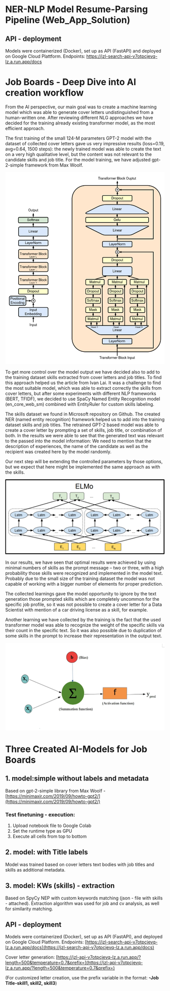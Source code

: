 # NER-NLP Model Resume-Parsing Pipeline (Web_App_Solution)

## API - deployment
Models were containerized (Docker), set up as API (FastAPI) and deployed on Google Cloud Plattform.
Endpoints:  https://jzl-search-api-v7otpcjevq-lz.a.run.app/docs

# Job Boards - Deep Dive into AI creation workflow

From the AI perspective, our main goal was to create a machine learning model which was able to generate cover letters undistinguished from a human-written one. After reviewing different NLG approaches we have decided for the training already existing transformer model, as the most efficient approach.

The first training of the small 124-M parameters GPT-2 model with the dataset of collected cover letters gave us very impressive results (loss=0.19, avg=0.64, 1500 steps): the newly trained model was able to create the text on a very high qualitative level, but the content was not relevant to the candidate skills and job title. For the model training, we have adjusted gpt-2-simple framework from Max Woolf. 

![](Full_GPT_architecture.png)

To get more control over the model output we have decided also to add to the training dataset skills extracted from cover letters and job titles. To find this approach helped us the article from Ivan Lai. It was a challenge to find the most suitable model, which was able to extract correctly the skills from cover letters, but after some experiments with different NLP frameworks (BERT, TFIDF), we decided to use SpaCy Named Entity Recognition model (en\_core\_web\_sm) combined with EntityRuler for custom skills labeling.

The skills dataset we found in Microsoft repository on Github. The created NER (named entity recognition) framework helped us to add into the training dataset skills and job titles. The retrained GPT-2 based model was able to create a cover letter by prompting a set of skills, job title, or combination of both. In the results we were able to see that the generated text was relevant to the passed into the model information: We need to mention that the description of experiences, the name of the candidate as well as the recipient was created here by the model randomly. 

Our next step will be extending the controlled parameters by those options, but we expect that here might be implemented the same approach as with the skills.

![](elmo_structure.png)

In our results, we have seen that optimal results were achieved by using minimal numbers of skills as the prompt message – two or three, with a high probability those skills were recognized and implemented in the model text. Probably due to the small size of the training dataset the model was not capable of working with a bigger number of elements for proper prediction.

The collected learnings gave the model opportunity to ignore by the text generation those prompted skills which are completely uncommon for the specific job profile, so it was not possible to create a cover letter for a Data Scientist with mention of a car driving license as a skill, for example.

Another learning we have collected by the training is the fact that the used transformer model was able to recognize the weight of the specific skills via their count in the specific text. So it was also possible due to duplication of some skills in the prompt to increase their representation in the output text.

![](1_Bo2gNRKR3wDHzFsseDvMeg.webp)

# Three Created AI-Models for Job Boards 

## 1. model:simple without labels and metadata

Based on gpt-2-simple library from Max Woolf - [https://minimaxir.com/2019/09/howto-gpt2/](https://minimaxir.com/2019/09/howto-gpt2/)

### Test finetuning - execution:

1. Upload notebook file to Google Colab
2. Set the runtime type as GPU
3. Execute all cells from top to bottom

## 2. model: with Title labels 
Model was trained based on cover letters text bodies with job titles and skills as additional metadata.

##  3. model: KWs (skills) - extraction
Based on SpyCy NEP with custom keywords matching (json - file with skills - attached). 
Extraction algorithm was used for job and cv analysis, as well for similarity matching. 

## API - deployment
Models were containerized (Docker), set up as API (FastAPI), and deployed on Google Cloud Platform.
Endpoints: [https://jzl-search-api-v7otpcjevq-lz.a.run.app/docs](https://jzl-search-api-v7otpcjevq-lz.a.run.app/docs)

Cover letter generation: [https://jzl-api-v7otpcjevq-lz.a.run.app/?length=500&temperature=0.7&prefix=](https://jzl-api-v7otpcjevq-lz.a.run.app/?length=500&temperature=0.7&prefix=)

(For customized letter creation, use the prefix variable in the format: **-Job Title-skill1, skill2, skill3**)
